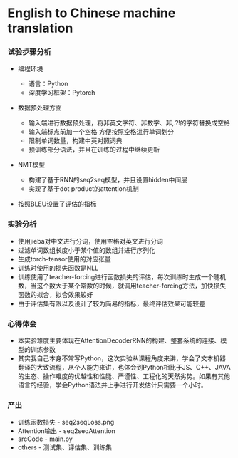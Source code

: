 # English to Chinese machine translation
### 试验步骤分析
- 编程环境
	- 语言：Python
	- 深度学习框架：Pytorch

- 数据预处理方面
	- 输入端进行数据预处理，将非英文字符、非数字、非,.?!的字符替换成空格
	- 输入端标点前加一个空格 方便按照空格进行单词划分
	- 限制单词数量，构建中英对照词典
	- 预训练部分语法，并且在训练的过程中继续更新

- NMT模型
	- 构建了基于RNN的seq2seq模型，并且设置hidden中间层
	- 实现了基于dot product的attention机制

- 按照BLEU设置了评估的指标

### 实验分析
- 使用jieba对中文进行分词，使用空格对英文进行分词
- 过滤单词数组长度小于某个值的数组并进行序列化
- 生成torch-tensor使用的对应张量
- 训练时使用的损失函数是NLL
- 训练使用了teacher-forcing进行函数损失的评估，每次训练时生成一个随机数，当这个数大于某个常数的时候，就调用teacher-forcing方法，加快损失函数的拟合，拟合效果较好
- 由于评估集有限以及设计了较为简易的指标，最终评估效果可能较差

### 心得体会
- 本实验难度主要体现在AttentionDecoderRNN的构建、整套系统的连接、模型的训练参数
- 其实我自己本身不常写Python，这次实验从课程角度来讲，学会了文本机器翻译的大致流程，从个人能力来讲，也体会到Python相比于JS、C++、JAVA的生态、操作难度的优越性和性能、严谨性、工程化的天然劣势。如果有其他语言的经验，学会Python语法并上手进行开发估计只需要一个小时。

### 产出
- 训练函数损失 - seq2seqLoss.png
- Attention输出 - seq2seqAttention
- srcCode - main.py
- others - 测试集、评估集、训练集